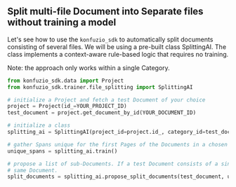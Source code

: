 ## Split multi-file Document into Separate files without training a model

Let's see how to use the `konfuzio_sdk` to automatically split documents consisting of 
several files. We will be using a pre-built class SplittingAI. The class implements a context-aware rule-based logic 
that requires no training.

Note: the approach only works within a single Category.

```python
from konfuzio_sdk.data import Project
from konfuzio_sdk.trainer.file_splitting import SplittingAI

# initialize a Project and fetch a test Document of your choice
project = Project(id_=YOUR_PROJECT_ID)
test_document = project.get_document_by_id(YOUR_DOCUMENT_ID)

# initialize a class
splitting_ai = SplittingAI(project_id=project.id_, category_id=test_document.category.id_)

# gather Spans unique for the first Pages of the Documents in a chosen Category 
unique_spans = splitting_ai.train()

# propose a list of sub-Documents. If a test Document consists of a single file, return will consist of a list with the 
# same Document.
split_documents = splitting_ai.propose_split_documents(test_document, unique_spans)
```